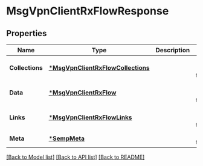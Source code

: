 # MsgVpnClientRxFlowResponse

## Properties
Name | Type | Description | Notes
------------ | ------------- | ------------- | -------------
**Collections** | [***MsgVpnClientRxFlowCollections**](MsgVpnClientRxFlowCollections.md) |  | [optional] [default to null]
**Data** | [***MsgVpnClientRxFlow**](MsgVpnClientRxFlow.md) |  | [optional] [default to null]
**Links** | [***MsgVpnClientRxFlowLinks**](MsgVpnClientRxFlowLinks.md) |  | [optional] [default to null]
**Meta** | [***SempMeta**](SempMeta.md) |  | [default to null]

[[Back to Model list]](../README.md#documentation-for-models) [[Back to API list]](../README.md#documentation-for-api-endpoints) [[Back to README]](../README.md)

